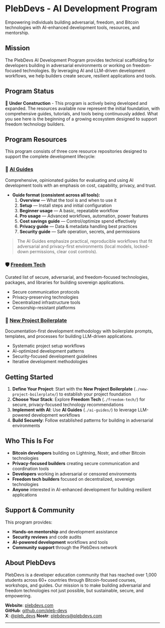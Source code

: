 # PlebDevs - AI Development Program

Empowering individuals building adversarial, freedom, and Bitcoin technologies with AI-enhanced development tools, resources, and mentorship.

## Mission

The PlebDevs AI Development Program provides technical scaffolding for developers building in adversarial environments or working on freedom-focused technologies. By leveraging AI and LLM-driven development workflows, we help builders create secure, resilient applications and tools.

## Program Status

🚧 **Under Construction** - This program is actively being developed and expanded. The resources available now represent the initial foundation, with comprehensive guides, tutorials, and tools being continuously added. What you see here is the beginning of a growing ecosystem designed to support freedom technology builders.

## Program Resources

This program consists of three core resource repositories designed to support the complete development lifecycle:

### 🤖 [AI Guides](https://github.com/pleb-devs/ai-guides)
Comprehensive, opinionated guides for evaluating and using AI development tools with an emphasis on cost, capability, privacy, and trust.

- **Guide format (consistent across all tools):**
  1. **Overview** — What the tool is and when to use it  
  2. **Setup** — Install steps and initial configuration  
  3. **Beginner usage** — A basic, repeatable workflow  
  4. **Pro usage** — Advanced workflows, automation, power features  
  5. **Cost savings guide** — Control/optimize spend effectively  
  6. **Privacy guide** — Data & metadata handling best practices  
  7. **Security guide** — Safe operation, secrets, and permissions

> The AI Guides emphasize practical, reproducible workflows that fit adversarial and privacy-first environments (local models, locked-down permissions, clear cost controls).

### 🛡️ [Freedom Tech](https://github.com/pleb-devs/freedom-tech)
Curated list of secure, adversarial, and freedom-focused technologies, packages, and libraries for building sovereign applications.
- Secure communication protocols
- Privacy-preserving technologies
- Decentralized infrastructure tools
- Censorship-resistant platforms

### 🚀 [New Project Boilerplate](https://github.com/pleb-devs/new-project-boilerplate)
Documentation-first development methodology with boilerplate prompts, templates, and processes for building LLM-driven applications.
- Systematic project setup workflows
- AI-optimized development patterns
- Security-focused development guidelines
- Iterative development methodologies

## Getting Started

1. **Define Your Project**: Start with the **New Project Boilerplate** (`./new-project-boilerplate/`) to establish your project foundation  
2. **Choose Your Stack**: Explore **Freedom Tech** (`./freedom-tech/`) for secure, privacy-focused technology recommendations  
3. **Implement with AI**: Use **AI Guides** (`./ai-guides/`) to leverage LLM-powered development workflows  
4. **Build Securely**: Follow established patterns for building in adversarial environments

## Who This Is For

- **Bitcoin developers** building on Lightning, Nostr, and other Bitcoin technologies
- **Privacy-focused builders** creating secure communication and coordination tools
- **Developers** working in adversarial or censored environments
- **Freedom tech builders** focused on decentralized, sovereign technologies
- **Anyone** interested in AI-enhanced development for building resilient applications

## Support & Community

This program provides:
- **Hands-on mentorship** and development assistance
- **Security reviews** and code audits
- **AI-powered development** workflows and tools
- **Community support** through the PlebDevs network

## About PlebDevs

PlebDevs is a developer education community that has reached over 1,000 students across 60+ countries through Bitcoin-focused courses, workshops, and guides. Our mission is to make building adversarial and freedom technologies not just possible, but sustainable, secure, and empowering.

**Website**: [plebdevs.com](https://plebdevs.com)  
**GitHub**: [github.com/pleb-devs](https://github.com/pleb-devs)  
**X**: [@pleb_devs](https://x.com/pleb_devs)
**Nostr**: [plebdevs@plebdevs.com](https://nostr.band/npub17v7g49shev2lwp0uwrx5v88ad6hj970zfse74wkes9jguhkx7aqsgjwsvj)

---

